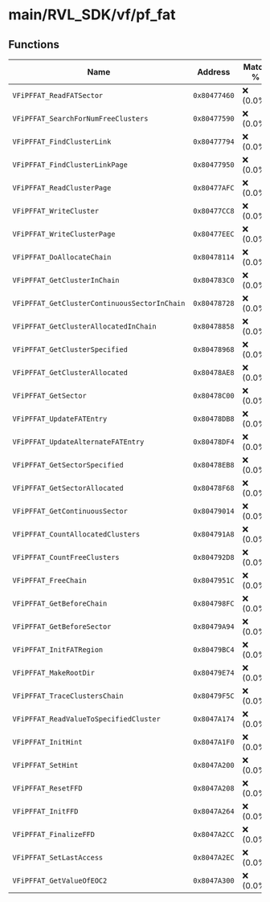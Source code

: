# main/RVL_SDK/vf/pf_fat

## Functions

| Name | Address | Match % |
|------|---------|---------|
| `VFiPFFAT_ReadFATSector` | `0x80477460` | :x: (0.0%) |
| `VFiPFFAT_SearchForNumFreeClusters` | `0x80477590` | :x: (0.0%) |
| `VFiPFFAT_FindClusterLink` | `0x80477794` | :x: (0.0%) |
| `VFiPFFAT_FindClusterLinkPage` | `0x80477950` | :x: (0.0%) |
| `VFiPFFAT_ReadClusterPage` | `0x80477AFC` | :x: (0.0%) |
| `VFiPFFAT_WriteCluster` | `0x80477CC8` | :x: (0.0%) |
| `VFiPFFAT_WriteClusterPage` | `0x80477EEC` | :x: (0.0%) |
| `VFiPFFAT_DoAllocateChain` | `0x80478114` | :x: (0.0%) |
| `VFiPFFAT_GetClusterInChain` | `0x804783C0` | :x: (0.0%) |
| `VFiPFFAT_GetClusterContinuousSectorInChain` | `0x80478728` | :x: (0.0%) |
| `VFiPFFAT_GetClusterAllocatedInChain` | `0x80478858` | :x: (0.0%) |
| `VFiPFFAT_GetClusterSpecified` | `0x80478968` | :x: (0.0%) |
| `VFiPFFAT_GetClusterAllocated` | `0x80478AE8` | :x: (0.0%) |
| `VFiPFFAT_GetSector` | `0x80478C00` | :x: (0.0%) |
| `VFiPFFAT_UpdateFATEntry` | `0x80478DB8` | :x: (0.0%) |
| `VFiPFFAT_UpdateAlternateFATEntry` | `0x80478DF4` | :x: (0.0%) |
| `VFiPFFAT_GetSectorSpecified` | `0x80478EB8` | :x: (0.0%) |
| `VFiPFFAT_GetSectorAllocated` | `0x80478F68` | :x: (0.0%) |
| `VFiPFFAT_GetContinuousSector` | `0x80479014` | :x: (0.0%) |
| `VFiPFFAT_CountAllocatedClusters` | `0x804791A8` | :x: (0.0%) |
| `VFiPFFAT_CountFreeClusters` | `0x804792D8` | :x: (0.0%) |
| `VFiPFFAT_FreeChain` | `0x8047951C` | :x: (0.0%) |
| `VFiPFFAT_GetBeforeChain` | `0x804798FC` | :x: (0.0%) |
| `VFiPFFAT_GetBeforeSector` | `0x80479A94` | :x: (0.0%) |
| `VFiPFFAT_InitFATRegion` | `0x80479BC4` | :x: (0.0%) |
| `VFiPFFAT_MakeRootDir` | `0x80479E74` | :x: (0.0%) |
| `VFiPFFAT_TraceClustersChain` | `0x80479F5C` | :x: (0.0%) |
| `VFiPFFAT_ReadValueToSpecifiedCluster` | `0x8047A174` | :x: (0.0%) |
| `VFiPFFAT_InitHint` | `0x8047A1F0` | :x: (0.0%) |
| `VFiPFFAT_SetHint` | `0x8047A200` | :x: (0.0%) |
| `VFiPFFAT_ResetFFD` | `0x8047A208` | :x: (0.0%) |
| `VFiPFFAT_InitFFD` | `0x8047A264` | :x: (0.0%) |
| `VFiPFFAT_FinalizeFFD` | `0x8047A2CC` | :x: (0.0%) |
| `VFiPFFAT_SetLastAccess` | `0x8047A2EC` | :x: (0.0%) |
| `VFiPFFAT_GetValueOfEOC2` | `0x8047A300` | :x: (0.0%) |